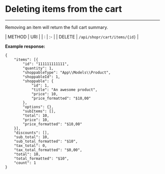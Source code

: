 # Deleting items from the cart

---

<a name="section-1"></a>

Removing an item will return the full cart summary.

| METHOD | URI   |
| :      | :-    |
| DELETE | `/api/shopr/cart/items/{id}` |
  
**Example response:**

```text
{
	"items": [{
		"id": "111111111111",
		"quantity": 1,
		"shoppableType": "App\\Models\\Product",
		"shoppableId": 1,
		"shoppable": {
			"id": 1,
			"title": "An awesome product",
			"price": 10,
			"price_formatted": "$10,00"
		},
		"options": {},
		"subItems": [],
		"total": 10,
		"price": 10,
		"price_formatted": "$10,00"
	}],
	"discounts": [],
	"sub_total": 10,
	"sub_total_formatted": "$10",
	"tax_total": 0,
	"tax_total_formatted": "$0,00",
	"total": 10,
	"total_formatted": "$10",
	"count": 1
}
```
